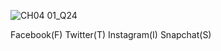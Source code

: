 ![CH04 01_Q24](https://github.com/user-attachments/assets/f9f75bad-500e-4200-9ef0-c62b24991973)

Facebook(F) Twitter(T) Instagram(I) Snapchat(S)


